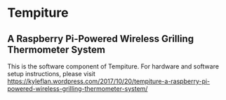 # Tempiture
## A Raspberry Pi-Powered Wireless Grilling Thermometer System

This is the software component of Tempiture. For hardware and software setup instructions, please visit https://kyleflan.wordpress.com/2017/10/20/tempiture-a-raspberry-pi-powered-wireless-grilling-thermometer-system/
